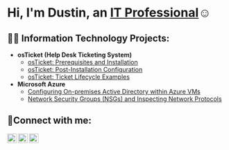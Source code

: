 <h1>Hi, I'm Dustin, an <a href="https://www.linkedin.com/in/dustin-tse-052a8b330/">IT Professional</a>☺</h1>

<h2>👨‍💻 Information Technology Projects:</h2>

- <b>osTicket (Help Desk Ticketing System)</b>
  - [osTicket: Prerequisites and Installation](https://github.com/Dustin-tse/osticket-prereqs)
  - [osTicket: Post-Installation Configuration](https://github.com/Dustin-tse/post-install-config)
  - [osTicket: Ticket Lifecycle Examples](https://github.com/Dustin-tse/ticket-lifecycle)
- <b>Microsoft Azure</b>
  - [Configuring On-premises Active Directory within Azure VMs](https://github.com/Dustin-tse/configure-ad)
  - [Network Security Groups (NSGs) and Inspecting Network Protocols](https://github.com/Dustin-tse/azure-network-protocols)

<h2>🤳Connect with me:</h2>

[<img align="left" alt="Josh | Twitter" width="22px" src="https://cdn.jsdelivr.net/npm/simple-icons@v3/icons/twitter.svg" />][twitter]
[<img align="left" alt="Josh | LinkedIn" width="22px" src="https://cdn.jsdelivr.net/npm/simple-icons@v3/icons/linkedin.svg" />][linkedin]
[<img align="left" alt="Josh | Instagram" width="22px" src="https://cdn.jsdelivr.net/npm/simple-icons@v3/icons/instagram.svg" />][instagram]

[twitter]: https://twitter.com/Josh
[instagram]: https://www.instagram.com/Josh
[linkedin]: https://www.linkedin.com/in/dustin-tse-052a8b330?lipi=urn%3Ali%3Apage%3Ad_flagship3_profile_view_base_contact_details%3B83hnU1UzREWXV621kXA2YQ%3D%3D

